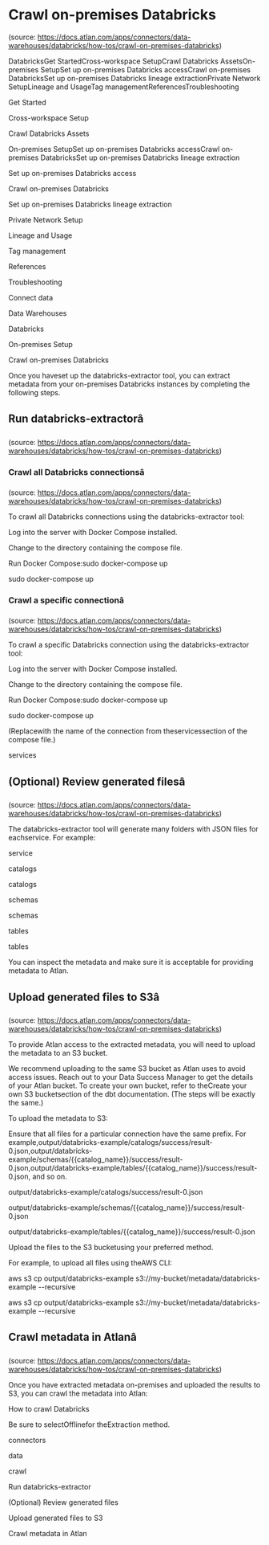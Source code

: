 # Crawl on-premises Databricks
(source: https://docs.atlan.com/apps/connectors/data-warehouses/databricks/how-tos/crawl-on-premises-databricks)

DatabricksGet StartedCross-workspace SetupCrawl Databricks AssetsOn-premises SetupSet up on-premises Databricks accessCrawl on-premises DatabricksSet up on-premises Databricks lineage extractionPrivate Network SetupLineage and UsageTag managementReferencesTroubleshooting

Get Started

Cross-workspace Setup

Crawl Databricks Assets

On-premises SetupSet up on-premises Databricks accessCrawl on-premises DatabricksSet up on-premises Databricks lineage extraction

Set up on-premises Databricks access

Crawl on-premises Databricks

Set up on-premises Databricks lineage extraction

Private Network Setup

Lineage and Usage

Tag management

References

Troubleshooting

Connect data

Data Warehouses

Databricks

On-premises Setup

Crawl on-premises Databricks

Once you haveset up the databricks-extractor tool, you can extract metadata from your on-premises Databricks instances by completing the following steps.



## Run databricks-extractorâ
(source: https://docs.atlan.com/apps/connectors/data-warehouses/databricks/how-tos/crawl-on-premises-databricks)



### Crawl all Databricks connectionsâ
(source: https://docs.atlan.com/apps/connectors/data-warehouses/databricks/how-tos/crawl-on-premises-databricks)

To crawl all Databricks connections using the databricks-extractor tool:

Log into the server with Docker Compose installed.

Change to the directory containing the compose file.

Run Docker Compose:sudo docker-compose up

sudo docker-compose up



### Crawl a specific connectionâ
(source: https://docs.atlan.com/apps/connectors/data-warehouses/databricks/how-tos/crawl-on-premises-databricks)

To crawl a specific Databricks connection using the databricks-extractor tool:

Log into the server with Docker Compose installed.

Change to the directory containing the compose file.

Run Docker Compose:sudo docker-compose up <connection-name>

sudo docker-compose up <connection-name>

(Replace<connection-name>with the name of the connection from theservicessection of the compose file.)

<connection-name>

services



## (Optional) Review generated filesâ
(source: https://docs.atlan.com/apps/connectors/data-warehouses/databricks/how-tos/crawl-on-premises-databricks)

The databricks-extractor tool will generate many folders with JSON files for eachservice. For example:

service

catalogs

catalogs

schemas

schemas

tables

tables

You can inspect the metadata and make sure it is acceptable for providing metadata to Atlan.



## Upload generated files to S3â
(source: https://docs.atlan.com/apps/connectors/data-warehouses/databricks/how-tos/crawl-on-premises-databricks)

To provide Atlan access to the extracted metadata, you will need to upload the metadata to an S3 bucket.

We recommend uploading to the same S3 bucket as Atlan uses to avoid access issues. Reach out to your Data Success Manager to get the details of your Atlan bucket. To create your own bucket, refer to theCreate your own S3 bucketsection of the dbt documentation. (The steps will be exactly the same.)

To upload the metadata to S3:

Ensure that all files for a particular connection have the same prefix. For example,output/databricks-example/catalogs/success/result-0.json,output/databricks-example/schemas/{{catalog_name}}/success/result-0.json,output/databricks-example/tables/{{catalog_name}}/success/result-0.json, and so on.

output/databricks-example/catalogs/success/result-0.json

output/databricks-example/schemas/{{catalog_name}}/success/result-0.json

output/databricks-example/tables/{{catalog_name}}/success/result-0.json

Upload the files to the S3 bucketusing your preferred method.

For example, to upload all files using theAWS CLI:

aws s3 cp output/databricks-example s3://my-bucket/metadata/databricks-example --recursive

aws s3 cp output/databricks-example s3://my-bucket/metadata/databricks-example --recursive



## Crawl metadata in Atlanâ
(source: https://docs.atlan.com/apps/connectors/data-warehouses/databricks/how-tos/crawl-on-premises-databricks)

Once you have extracted metadata on-premises and uploaded the results to S3, you can crawl the metadata into Atlan:

How to crawl Databricks

Be sure to selectOfflinefor theExtraction method.

connectors

data

crawl

Run databricks-extractor

(Optional) Review generated files

Upload generated files to S3

Crawl metadata in Atlan
